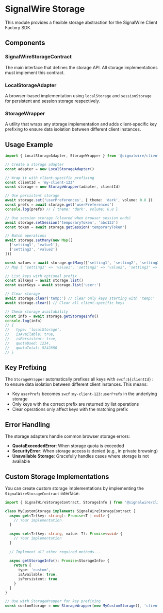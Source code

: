 # SignalWire Storage

This module provides a flexible storage abstraction for the SignalWire Client Factory SDK.

## Components

### SignalWireStorageContract

The main interface that defines the storage API. All storage implementations must implement this contract.

### LocalStorageAdapter

A browser-based implementation using `localStorage` and `sessionStorage` for persistent and session storage respectively.

### StorageWrapper

A utility that wraps any storage implementation and adds client-specific key prefixing to ensure data isolation between different client instances.

## Usage Example

```typescript
import { LocalStorageAdapter, StorageWrapper } from '@signalwire/client'

// Create a storage adapter
const adapter = new LocalStorageAdapter()

// Wrap it with client-specific prefixing
const clientId = 'my-client-123'
const storage = new StorageWrapper(adapter, clientId)

// Use persistent storage
await storage.set('userPreferences', { theme: 'dark', volume: 0.8 })
const prefs = await storage.get('userPreferences')
console.log(prefs) // { theme: 'dark', volume: 0.8 }

// Use session storage (cleared when browser session ends)
await storage.setSession('temporaryToken', 'abc123')
const token = await storage.getSession('temporaryToken')

// Batch operations
await storage.setMany(new Map([
  ['setting1', 'value1'],
  ['setting2', 'value2']
]))

const values = await storage.getMany(['setting1', 'setting2', 'setting3'])
// Map { 'setting1' => 'value1', 'setting2' => 'value2', 'setting3' => null }

// List keys with optional prefix
const allKeys = await storage.list()
const userKeys = await storage.list('user:')

// Clear storage
await storage.clear('temp:') // Clear only keys starting with 'temp:'
await storage.clear() // Clear all client-specific keys

// Check storage availability
const info = await storage.getStorageInfo()
console.log(info)
// {
//   type: 'localStorage',
//   isAvailable: true,
//   isPersistent: true,
//   quotaUsed: 1234,
//   quotaTotal: 5242880
// }
```

## Key Prefixing

The `StorageWrapper` automatically prefixes all keys with `swcf:${clientId}:` to ensure data isolation between different client instances. This means:

- Key `userPrefs` becomes `swcf:my-client-123:userPrefs` in the underlying storage
- Only keys with the correct prefix are returned by list operations
- Clear operations only affect keys with the matching prefix

## Error Handling

The storage adapters handle common browser storage errors:

- **QuotaExceededError**: When storage quota is exceeded
- **SecurityError**: When storage access is denied (e.g., in private browsing)
- **Unavailable Storage**: Gracefully handles cases where storage is not available

## Custom Storage Implementations

You can create custom storage implementations by implementing the `SignalWireStorageContract` interface:

```typescript
import { SignalWireStorageContract, StorageInfo } from '@signalwire/client'

class MyCustomStorage implements SignalWireStorageContract {
  async get<T>(key: string): Promise<T | null> {
    // Your implementation
  }
  
  async set<T>(key: string, value: T): Promise<void> {
    // Your implementation
  }
  
  // Implement all other required methods...
  
  async getStorageInfo(): Promise<StorageInfo> {
    return {
      type: 'custom',
      isAvailable: true,
      isPersistent: true
    }
  }
}

// Use with StorageWrapper for key prefixing
const customStorage = new StorageWrapper(new MyCustomStorage(), 'client-id')
```